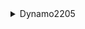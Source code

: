 <details>
<summary>Dynamo2205</summary>

- [Reddit](https://www.reddit.com/user/Dynamo2205/)

    <details>
    <summary>Wallpapers</summary>

    <a href="https://www.reddit.com/r/wallpaper/comments/ql4fk4/3840x2160_oc_cubes/">
      <img src="./authors/Dynamo2205/cubes-(4K).jpg" title="Cubes" width=600/>
    </a>

    </details>
</details>
